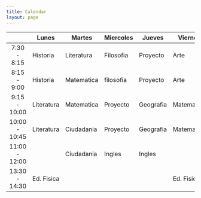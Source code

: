 ```yaml
---
title: Calendar
layout: page
---
```


|  | Lunes | Martes | Miercoles | Jueves | Viernes
| :---: | --- | --- | --- | --- | --- |
7:30 - 8:15 | Historia | Literatura | Filosofia | Proyecto | Arte
8:15 - 9:00 | Historia | Matematica | filosofia | Proyecto | Arte
9:15 - 10:00 | Literatura | Matematica | Proyecto | Geografia | Matematica
10:00 - 10:45 | Literatura | Ciudadania | Proyecto | Geografia | Matematica
11:00 - 12:00 | |  Ciudadania | Ingles | Ingles |  |
13:30 - 14:30 | Ed. Fisica |  |  |  | Ed. Fisica